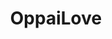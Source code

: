 ---
title: OppaiLove
crosslinks:
- NSFW_Hentai_n_Jav
- Pixiv
- livven
- GoldenCollections
- rule34
- EroticVisualArts
- Paizuri
- hentai_videos
- DragonMaidNSFW
---